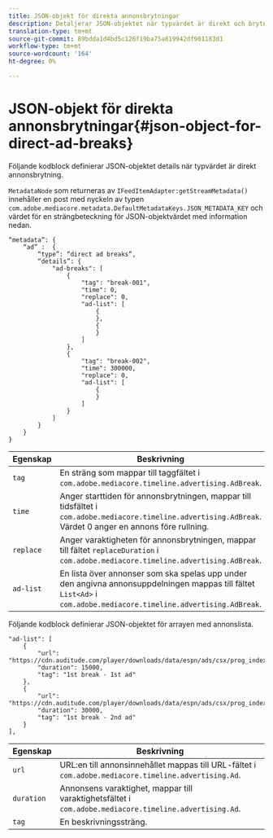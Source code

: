 ```yaml
---
title: JSON-objekt för direkta annonsbrytningar
description: Detaljerar JSON-objektet när typvärdet är direkt och brytningar
translation-type: tm+mt
source-git-commit: 89bdda1d4bd5c126f19ba75a819942df901183d1
workflow-type: tm+mt
source-wordcount: '164'
ht-degree: 0%

---
```



# JSON-objekt för direkta annonsbrytningar{#json-object-for-direct-ad-breaks}

Följande kodblock definierar JSON-objektet details när typvärdet är direkt annonsbrytning.

`MetadataNode` som returneras av `IFeedItemAdapter:getStreamMetadata()` innehåller en post med nyckeln av typen `com.adobe.mediacore.metadata.DefaultMetadataKeys.JSON_METADATA_KEY` och värdet för en strängbeteckning för JSON-objektvärdet med information nedan.

```
“metadata”: { 
    “ad” :  { 
        “type”: “direct ad breaks”, 
        “details”: { 
            "ad-breaks": [ 
                { 
                    "tag": "break-001", 
                    "time": 0, 
                    "replace": 0, 
                    "ad-list": [ 
                        { 
                        }, 
                        { 
                        } 
                    ] 
                }, 
                { 
                    "tag": "break-002", 
                    "time": 300000, 
                    "replace": 0, 
                    "ad-list": [ 
                        { 
                        } 
                    ] 
                } 
            ] 
        } 
    } 
} 
```

| Egenskap | Beskrivning |
|---|---|
| `tag` | En sträng som mappar till taggfältet i `com.adobe.mediacore.timeline.advertising.AdBreak`. |
| `time` | Anger starttiden för annonsbrytningen, mappar till tidsfältet i `com.adobe.mediacore.timeline.advertising.AdBreak`. Värdet 0 anger en annons före rullning. |
| `replace` | Anger varaktigheten för annonsbrytningen, mappar till fältet `replaceDuration` i `com.adobe.mediacore.timeline.advertising.AdBreak`. |
| `ad-list` | En lista över annonser som ska spelas upp under den angivna annonsuppdelningen mappas till fältet `List<Ad>` i `com.adobe.mediacore.timeline.advertising.AdBreak`. |

Följande kodblock definierar JSON-objektet för arrayen med annonslista.

```
"ad-list": [ 
    { 
        "url": "https://cdn.auditude.com/player/downloads/data/espn/ads/csx/prog_index.m3u8", 
        "duration": 15000, 
        "tag": "1st break - 1st ad" 
    }, 
    { 
        "url": "https://cdn.auditude.com/player/downloads/data/espn/ads/csx/prog_index.m3u8", 
        "duration": 30000, 
        "tag": "1st break - 2nd ad" 
    } 
], 
```

| Egenskap | Beskrivning |
|---|---|
| `url` | URL:en till annonsinnehållet mappas till URL-fältet i `com.adobe.mediacore.timeline.advertising.Ad`. |
| `duration` | Annonsens varaktighet, mappar till varaktighetsfältet i `com.adobe.mediacore.timeline.advertising.Ad`. |
| `tag` | En beskrivningssträng. |

